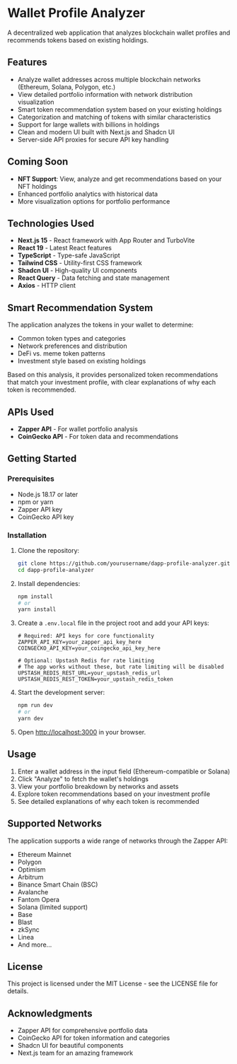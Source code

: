 # Wallet Profile Analyzer

A decentralized web application that analyzes blockchain wallet profiles and recommends tokens based on existing holdings.

## Features

- Analyze wallet addresses across multiple blockchain networks (Ethereum, Solana, Polygon, etc.)
- View detailed portfolio information with network distribution visualization
- Smart token recommendation system based on your existing holdings
- Categorization and matching of tokens with similar characteristics
- Support for large wallets with billions in holdings
- Clean and modern UI built with Next.js and Shadcn UI
- Server-side API proxies for secure API key handling

## Coming Soon

- **NFT Support**: View, analyze and get recommendations based on your NFT holdings
- Enhanced portfolio analytics with historical data
- More visualization options for portfolio performance

## Technologies Used

- **Next.js 15** - React framework with App Router and TurboVite
- **React 19** - Latest React features
- **TypeScript** - Type-safe JavaScript
- **Tailwind CSS** - Utility-first CSS framework
- **Shadcn UI** - High-quality UI components
- **React Query** - Data fetching and state management
- **Axios** - HTTP client

## Smart Recommendation System

The application analyzes the tokens in your wallet to determine:

- Common token types and categories
- Network preferences and distribution
- DeFi vs. meme token patterns
- Investment style based on existing holdings

Based on this analysis, it provides personalized token recommendations that match your investment profile, with clear explanations of why each token is recommended.

## APIs Used

- **Zapper API** - For wallet portfolio analysis
- **CoinGecko API** - For token data and recommendations

## Getting Started

### Prerequisites

- Node.js 18.17 or later
- npm or yarn
- Zapper API key
- CoinGecko API key

### Installation

1. Clone the repository:
   ```bash
   git clone https://github.com/yourusername/dapp-profile-analyzer.git
   cd dapp-profile-analyzer
   ```

2. Install dependencies:
   ```bash
   npm install
   # or
   yarn install
   ```

3. Create a `.env.local` file in the project root and add your API keys:
   ```
   # Required: API keys for core functionality
   ZAPPER_API_KEY=your_zapper_api_key_here
   COINGECKO_API_KEY=your_coingecko_api_key_here

   # Optional: Upstash Redis for rate limiting
   # The app works without these, but rate limiting will be disabled
   UPSTASH_REDIS_REST_URL=your_upstash_redis_url
   UPSTASH_REDIS_REST_TOKEN=your_upstash_redis_token
   ```

4. Start the development server:
   ```bash
   npm run dev
   # or
   yarn dev
   ```

5. Open [http://localhost:3000](http://localhost:3000) in your browser.

## Usage

1. Enter a wallet address in the input field (Ethereum-compatible or Solana)
2. Click "Analyze" to fetch the wallet's holdings
3. View your portfolio breakdown by networks and assets
4. Explore token recommendations based on your investment profile
5. See detailed explanations of why each token is recommended

## Supported Networks

The application supports a wide range of networks through the Zapper API:

- Ethereum Mainnet
- Polygon
- Optimism
- Arbitrum
- Binance Smart Chain (BSC)
- Avalanche
- Fantom Opera
- Solana (limited support)
- Base
- Blast
- zkSync
- Linea
- And more...

## License

This project is licensed under the MIT License - see the LICENSE file for details.

## Acknowledgments

- Zapper API for comprehensive portfolio data
- CoinGecko API for token information and categories
- Shadcn UI for beautiful components
- Next.js team for an amazing framework
